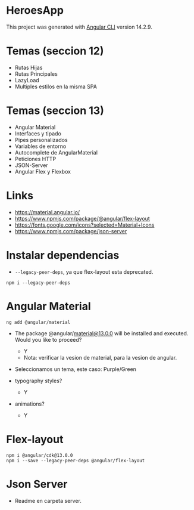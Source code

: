 # HeroesApp

This project was generated with [Angular CLI](https://github.com/angular/angular-cli) version 14.2.9.

# Temas (seccion 12)

* Rutas Hijas
* Rutas Principales
* LazyLoad
* Multiples estilos en la misma SPA

# Temas (seccion 13)

* Angular Material
* Interfaces y tipado
* Pipes personalizados
* Variables de entorno
* Autocomplete de AngularMaterial
* Peticiones HTTP
* JSON-Server
* Angular Flex y Flexbox

# Links

* https://material.angular.io/
* https://www.npmjs.com/package/@angular/flex-layout
* https://fonts.google.com/icons?selected=Material+Icons
* https://www.npmjs.com/package/json-server

# Instalar dependencias

* ``--legacy-peer-deps``, ya que flex-layout esta deprecated.

```
npm i --legacy-peer-deps
```

# Angular Material

```
ng add @angular/material
```

* The package @angular/material@13.0.0 will be installed and executed. Would you like to proceed?
    * Y
    * Nota: verificar la vesion de material, para la vesion de angular.

* Seleccionamos un tema, este caso: Purple/Green

* typography styles?
    * Y

* animations?
    * Y

# Flex-layout

```
npm i @angular/cdk@13.0.0
npm i --save --legacy-peer-deps @angular/flex-layout
```

# Json Server

* Readme en carpeta server.